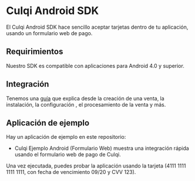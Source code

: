 # Culqi Android SDK

El Culqi Android SDK hace sencillo aceptar tarjetas dentro de tu aplicación, usando un formulario web de pago.

## Requirimientos
Nuestro SDK es compatible con aplicaciones para Android 4.0 y superior.

## Integración

Tenemos una [guía](https://www.culqi.com/docs) que explica desde la creación de una venta, la instalación, la configuración , el procesamiento de la venta y más.

## Aplicación de ejemplo

Hay un aplicación de ejemplo en este repositorio:
- Culqi Ejemplo Android (Formulario Web) muestra una integración rápida usando el formulario web de pago de Culqi.

Una vez ejecutada, puedes probar la aplicación usando la tarjeta (4111 1111 1111 1111, con fecha de vencimiento 09/20 y CVV 123).

